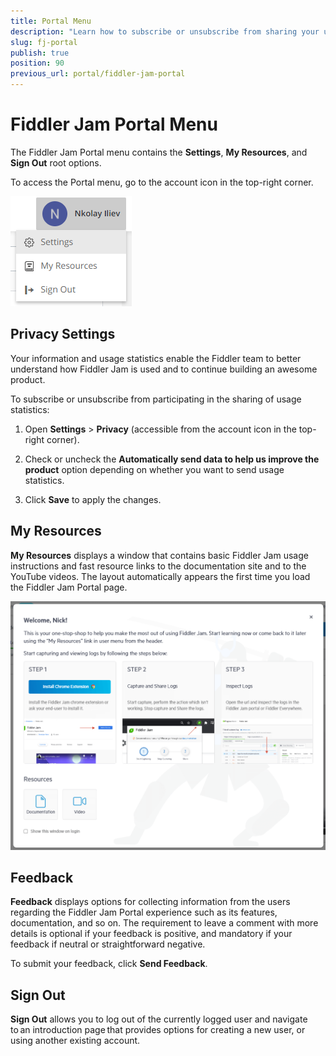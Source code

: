 ```yaml
---
title: Portal Menu
description: "Learn how to subscribe or unsubscribe from sharing your user statistics, find fast resource links, and sign out of your current Fiddler Jam Portal account."
slug: fj-portal
publish: true
position: 90
previous_url: portal/fiddler-jam-portal
---
```


# Fiddler Jam Portal Menu

The Fiddler Jam Portal menu contains the **Settings**, **My Resources**, and **Sign Out** root options.

To access the Portal menu, go to the account icon in the top-right corner.

![Portal menu options](../images/portal/menu/menu-all.png)

## Privacy Settings

Your information and usage statistics enable the Fiddler team to better understand how Fiddler Jam is used and to continue building an awesome product.

To subscribe or unsubscribe from participating in the sharing of usage statistics:

1. Open **Settings** > **Privacy** (accessible from the account icon in the top-right corner).

1. Check or uncheck the __Automatically send data to help us improve the product__ option depending on whether you want to send usage statistics.

1. Click __Save__ to apply the changes.

## My Resources

**My Resources** displays a window that contains basic Fiddler Jam usage instructions and fast resource links to the documentation site and to the YouTube videos. The layout automatically appears the first time you load the Fiddler Jam Portal page.

![My Resources screen](../images/portal/menu/my-resources.png)

## Feedback

**Feedback** displays options for collecting information from the users regarding the Fiddler Jam Portal experience such as its features, documentation, and so on. The requirement to leave a comment with more details is optional if your feedback is positive, and mandatory if your feedback if neutral or straightforward negative.

To submit your feedback, click **Send Feedback**.  

## Sign Out

**Sign Out** allows you to log out of the currently logged user and navigate to an introduction page that provides options for creating a new user, or using another existing account.
